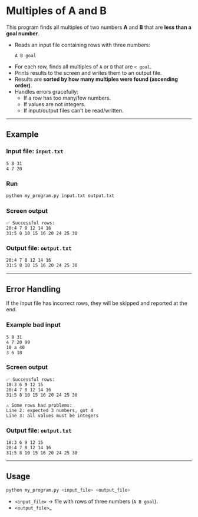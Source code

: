 # Multiples of A and B

This program finds all multiples of two numbers **A** and **B** that are **less than a goal number**.  

- Reads an input file containing rows with three numbers:  
  ```
  A B goal
  ```
- For each row, finds all multiples of `A` or `B` that are `< goal`.  
- Prints results to the screen and writes them to an output file.  
- Results are **sorted by how many multiples were found (ascending order)**.  
- Handles errors gracefully:  
  - If a row has too many/few numbers.  
  - If values are not integers.  
  - If input/output files can’t be read/written.  

---

## Example

### Input file: `input.txt`
```
5 8 31
4 7 20
```

### Run
```bash
python my_program.py input.txt output.txt
```

### Screen output
```
✅ Successful rows:
20:4 7 8 12 14 16
31:5 8 10 15 16 20 24 25 30
```

### Output file: `output.txt`
```
20:4 7 8 12 14 16
31:5 8 10 15 16 20 24 25 30
```

---

## Error Handling

If the input file has incorrect rows, they will be skipped and reported at the end.  

### Example bad input
```
5 8 31
4 7 20 99
10 a 40
3 6 18
```

### Screen output
```
✅ Successful rows:
18:3 6 9 12 15
20:4 7 8 12 14 16
31:5 8 10 15 16 20 24 25 30

⚠ Some rows had problems:
Line 2: expected 3 numbers, got 4
Line 3: all values must be integers
```

### Output file: `output.txt`
```
18:3 6 9 12 15
20:4 7 8 12 14 16
31:5 8 10 15 16 20 24 25 30
```

---

## Usage

```bash
python my_program.py <input_file> <output_file>
```

- `<input_file>` → file with rows of three numbers (`A B goal`).
- `<output_file>`_
